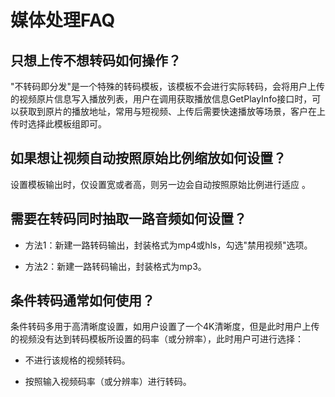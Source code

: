 媒体处理FAQ 
============================



**只想上传不想转码如何操作？** 
--------------------------------------

"不转码即分发"是一个特殊的转码模板，该模板不会进行实际转码，会将用户上传的视频原片信息写入播放列表，用户在调用获取播放信息GetPlayInfo接口时，可以获取到原片的播放地址，常用与短视频、上传后需要快速播放等场景，客户在上传时选择此模板组即可。

如果想让视频自动按照原始比例缩放如何设置？ 
------------------------------------------

设置模板输出时，仅设置宽或者高，则另一边会自动按照原始比例进行适应 。

需要在转码同时抽取一路音频如何设置？ 
---------------------------------------

* 方法1：新建一路转码输出，封装格式为mp4或hls，勾选"禁用视频"选项。

  

* 方法2：新建一路转码输出，封装格式为mp3。

  




条件转码通常如何使用？ 
--------------------------------

条件转码多用于高清晰度设置，如用户设置了一个4K清晰度，但是此时用户上传的视频没有达到转码模板所设置的码率（或分辨率），此时用户可进行选择： 

* 不进行该规格的视频转码。

  

* 按照输入视频码率（或分辨率）进行转码。

  



